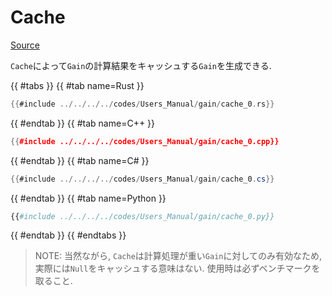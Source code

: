 # Cache
[Source](https://github.com/shinolab/autd3-rs/blob/v32.1.1/autd3/src/datagram/gain/cache.rs)

`Cache`によって`Gain`の計算結果をキャッシュする`Gain`を生成できる.

{{ #tabs }}
{{ #tab name=Rust }}
```rust
{{#include ../../../../codes/Users_Manual/gain/cache_0.rs}}
```
{{ #endtab }}
{{ #tab name=C++ }}
```cpp
{{#include ../../../../codes/Users_Manual/gain/cache_0.cpp}}
```
{{ #endtab }}
{{ #tab name=C# }}
```cs
{{#include ../../../../codes/Users_Manual/gain/cache_0.cs}}
```
{{ #endtab }}
{{ #tab name=Python }}
```python
{{#include ../../../../codes/Users_Manual/gain/cache_0.py}}
```
{{ #endtab }}
{{ #endtabs }}

> NOTE: 当然ながら, `Cache`は計算処理が重い`Gain`に対してのみ有効なため, 実際には`Null`をキャッシュする意味はない. 使用時は必ずベンチマークを取ること.
